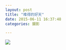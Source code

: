 ```yaml
---
layout: post
title: "难得的好天"
date: 2015-06-11 16:37:48
categories: 摄影

---
```

![](http://imglf2.ph.126.net/XCQJONsUx9JhlokNq3YygA==/6630609269351231831.jpg)